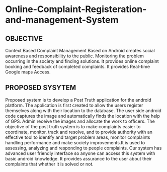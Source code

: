 # Online-Complaint-Registeration-and-management-System
## OBJECTIVE
Context Based Complaint Management Based on Android creates social awareness and responsibility to the public. Monitoring the problem occurring in the society and finding solutions. It provides online complaint booking and feedback of completed complaints. It provides Real-time Google maps Access.
## PROPOSED SYSYTEM
Proposed system is to develop a Post Truth application for the android platform. The application is first created to allow the users register themselves along with their location to the database. The user side android code captures the image and automatically finds the location with the help of GPS. Admin receive the images and allocate the work to officers. The objective of the post truth system is to make complaints easier to coordinate, monitor, track and resolve, and to provide authority with an effective tool to identify and target problem areas, monitor complaints handling performance and make society improvements.It is used to assessing, analyzing and responding to people complaints. Our system has advanced user friendly interface so anyone can access this system with basic android knowledge. It provides assurance to the user about their complaints that whether it is solved or not.
